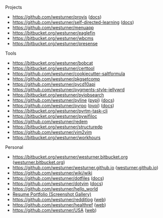 Projects

* https://github.com/westurner/provis ([docs](http://provis.readthedocs.org/en/latest/))
* https://github.com/westurner/self-directed-learning ([docs](http://self-directed-learning.readthedocs.org/en/latest/))
* https://github.com/westurner/menuapp
* https://bitbucket.org/westurner/eaglefin
* https://bitbucket.org/westurner/wbcms
* https://bitbucket.org/westurner/presense

Tools

* https://bitbucket.org/westurner/bobcat
* https://bitbucket.org/westurner/certtool
* https://github.com/westurner/cookiecutter-saltformula
* https://github.com/westurner/pkgsetcomp
* https://github.com/westurner/pycd10api
* https://github.com/westurner/pygments-style-jellywrd
* https://bitbucket.org/westurner/pyjobsearch
* https://github.com/westurner/pyline ([pypi](https://pypi.python.org/pypi/pyline)) ([docs](http://pyline.readthedocs.org/en/latest/))
* https://github.com/westurner/pyrpo ([pypi](https://pypi.python.org/pypi/pyrpo)) ([docs](http://pyrpo.readthedocs.org/en/latest/))
* https://bitbucket.org/westurner/pyrtm-task-cli
* https://bitbucket.org/westurner/pywifiloc
* https://github.com/westurner/redem
* https://bitbucket.org/westurner/structuredp
* https://github.com/westurner/vim2vim
* https://bitbucket.org/westurner/workhours

Personal

* https://bitbucket.org/westurner/westurner.bitbucket.org
  ([westurner.bitbucket.org](https://westurner.bitbucket.org/))
* https://github.com/westurner/westurner.github.io
  ([westurner.github.io](https://westurner.github.io/))
* https://github.com/westurner/wiki/wiki
* https://github.com/westurner/dotfiles ([docs](http://wrdfiles.readthedocs.org/en/latest/))
* https://github.com/westurner/dotvim ([docs](http://wrdfiles.readthedocs.org/en/latest/usage.html#vim))
* https://github.com/westurner/hello_world
* [Resume Portfolio (Screenshot Gallery)](https://plus.google.com/photos/+WesTurner1/albums/5232361918341295905)
* https://github.com/westurner/redditlog
  ([web](https://westurner.github.io/redditlog/))
* https://github.com/westurner/healthref
  ([web](https://westurner.github.io/healthref/))
* https://github.com/westurner/USA
  ([web](https://westurner.github.io/USA/))
